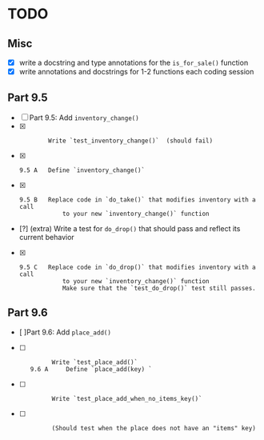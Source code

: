 TODO
====

Misc
----


* [x] write a docstring and type annotations for the `is_for_sale()` function
* [x] write annotations and docstrings for 1-2 functions each coding session

Part 9.5
--------

* [ ] Part 9.5:   Add `inventory_change()`
* [x]             Write `test_inventory_change()`  (should fail)
* [x]     9.5 A   Define `inventory_change()`
* [x]     9.5 B   Replace code in `do_take()` that modifies inventory with a call
                  to your new `inventory_change()` function
* [?]   (extra)   Write a test for `do_drop()` that should pass and reflect its
                  current behavior
* [x]     9.5 C   Replace code in `do_drop()` that modifies inventory with a call
                  to your new `inventory_change()` function
				  Make sure that the `test_do_drop()` test still passes.

Part 9.6
--------

* [ ]Part 9.6:     Add `place_add()`
* [ ]              Write `test_place_add()` 
         9.6 A     Define `place_add(key) `
* [ ]              Write `test_place_add_when_no_items_key()` 
* [ ]              (Should test when the place does not have an "items" key)
